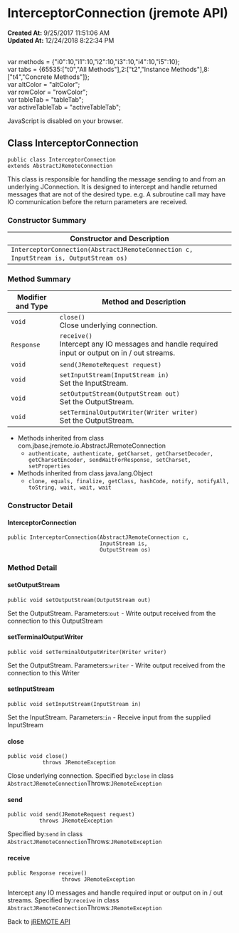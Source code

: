 # InterceptorConnection (jremote API)

**Created At:** 9/25/2017 11:51:06 AM  
**Updated At:** 12/24/2018 8:22:34 PM  

<!--<br>    try {<br>        if (location.href.indexOf('is-external=true') == -1) {<br>            parent.document.title="InterceptorConnection (jremote   API)";<br>        }<br>    }<br>    catch(err) {<br>    }<br>//--><br>var methods = {"i0":10,"i1":10,"i2":10,"i3":10,"i4":10,"i5":10};<br>var tabs = {65535:["t0","All Methods"],2:["t2","Instance Methods"],8:["t4","Concrete Methods"]};<br>var altColor = "altColor";<br>var rowColor = "rowColor";<br>var tableTab = "tableTab";<br>var activeTableTab = "activeTableTab";
JavaScript is disabled on your browser.



## Class InterceptorConnection

```
public class InterceptorConnection
extends AbstractJRemoteConnection
```

This class is responsible for handling the message sending to and from an underlying JConnection. It is designed to intercept and handle returned messages that are not of the desired type. e.g. A subroutine call may have IO communication before the return parameters are received.

### Constructor Summary


| Constructor and Description<br> |
| --- |
| `InterceptorConnection(AbstractJRemoteConnection c, InputStream is, OutputStream os)` <br> |






### Method Summary


| Modifier and Type<br> | Method and Description<br> |
| --- | --- |
| `void`<br> | `close()`<br>Close underlying connection.<br> |
| `Response`<br> | `receive()`<br>Intercept any IO messages and handle required input or output on in / out streams.<br> |
| `void`<br> | `send(JRemoteRequest request)` <br> |
| `void`<br> | `setInputStream(InputStream in)`<br>Set the InputStream.<br> |
| `void`<br> | `setOutputStream(OutputStream out)`<br>Set the OutputStream.<br> |
| `void`<br> | `setTerminalOutputWriter(Writer writer)`<br>Set the OutputStream.<br> |


- Methods inherited from class com.jbase.jremote.io.AbstractJRemoteConnection
    - `authenticate, authenticate, getCharset, getCharsetDecoder, getCharsetEncoder, sendWaitForResponse, setCharset, setProperties`
- Methods inherited from class java.lang.Object
    - `clone, equals, finalize, getClass, hashCode, notify, notifyAll, toString, wait, wait, wait`

### Constructor Detail

#### InterceptorConnection

```
public InterceptorConnection(AbstractJRemoteConnection c,
                             InputStream is,
                             OutputStream os)
```



### 


### Method Detail

#### setOutputStream

```
public void setOutputStream(OutputStream out)
```

Set the OutputStream.
Parameters:`out` - Write output received from the connection to this OutputStream
#### 


#### setTerminalOutputWriter

```
public void setTerminalOutputWriter(Writer writer)
```

Set the OutputStream.
Parameters:`writer` - Write output received from the connection to this Writer
#### 


#### setInputStream

```
public void setInputStream(InputStream in)
```

Set the InputStream.
Parameters:`in` - Receive input from the supplied InputStream
#### 


#### close

```
public void close()
           throws JRemoteException
```

Close underlying connection.
Specified by:`close` in class `AbstractJRemoteConnection`Throws:`JRemoteException`
#### 


#### send

```
public void send(JRemoteRequest request)
          throws JRemoteException
```
Specified by:`send` in class `AbstractJRemoteConnection`Throws:`JRemoteException`
#### 


#### receive

```
public Response receive()
                 throws JRemoteException
```

Intercept any IO messages and handle required input or output on in / out streams.
Specified by:`receive` in class `AbstractJRemoteConnection`Throws:`JRemoteException`

Back to [jREMOTE API](com_jbase_jremote_package-summary)
